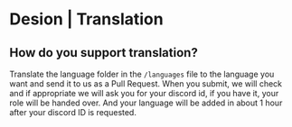 # Desion | Translation

## How do you support translation?

Translate the language folder in the `/languages` file to the language you want and send it to us as a Pull Request. When you submit, we will check and if appropriate we will ask you for your discord id, if you have it, your role will be handed over. And your language will be added in about 1 hour after your discord ID is requested.
